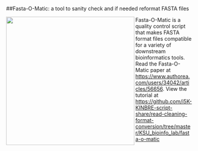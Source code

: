 ##Fasta-O-Matic: a tool to sanity check and if needed reformat FASTA files

<a href="url"><img src="https://raw.githubusercontent.com/i5K-KINBRE-script-share/read-cleaning-format-conversion/master/KSU_bioinfo_lab/fasta-o-matic/sequence_data_tools.png" align="left" width="348" ></a>

Fasta-O-Matic is a quality control script that makes FASTA format files compatible for a variety of downstream bioinformatics tools. Read the Fasta-O-Matic paper at https://www.authorea.com/users/34042/articles/56656. View the tutorial at https://github.com/i5K-KINBRE-script-share/read-cleaning-format-conversion/tree/master/KSU_bioinfo_lab/fasta-o-matic
